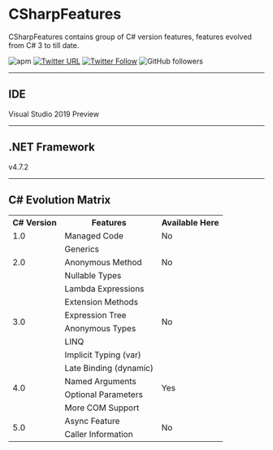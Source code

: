 # CSharpFeatures

CSharpFeatures contains group of C# version features, features evolved from C# 3 to till date.

![apm](https://img.shields.io/apm/l/vim-mode.svg)
[![Twitter URL](https://img.shields.io/twitter/url/http/shields.io.svg?style=social)](https://twitter.com/iAvinashVarma) [![Twitter Follow](https://img.shields.io/twitter/follow/iAvinashVarma.svg?style=social&label=Follow)](https://twitter.com/iAvinashVarma)
![GitHub followers](https://img.shields.io/github/followers/iAvinashVarma.svg?style=flat-square&label=Follow)

---

## IDE

Visual Studio 2019 Preview

---

## .NET Framework

v4.7.2

---

## C# Evolution Matrix

<table>
    <tr>
        <th>C# Version</th>
        <th>Features</th>
        <th>Available Here</th>
    </tr>
    <tr>
        <td>1.0</td>
        <td>Managed Code</td>
        <td>No</td>
    </tr>
    <tr>
        <td rowspan="3">2.0</td>
        <td>Generics</td>
        <td rowspan="3">No</td>
    </tr>
    <tr>
        <td>Anonymous Method</td>
    </tr>
    <tr>
        <td>Nullable Types</td>
    </tr>
    <tr>
        <td rowspan="6">3.0</td>
        <td>Lambda Expressions</td>
        <td rowspan="6">No</td>
    </tr>
    <tr>
        <td>Extension Methods</td>
    </tr>
    <tr>
        <td>Expression Tree</td>
    </tr>
    <tr>
        <td>Anonymous Types</td>
    </tr>
    <tr>
        <td>LINQ</td>
    </tr>
    <tr>
        <td>Implicit Typing (var)</td>
    </tr>
    <tr>
        <td rowspan="4">4.0</td>
        <td>Late Binding (dynamic)</td>
        <td rowspan="4">Yes</td>
    </tr>
    <tr>
        <td>Named Arguments</td>
    </tr>
    <tr>
        <td>Optional Parameters</td>
    </tr>
    <tr>
        <td>More COM Support</td>
    </tr>
    <tr>
        <td rowspan="2">5.0</td>
        <td>Async Feature</td>
        <td rowspan="2">No</td>
    </tr>
    <tr>
        <td>Caller Information</td>
    </tr>
</table>​